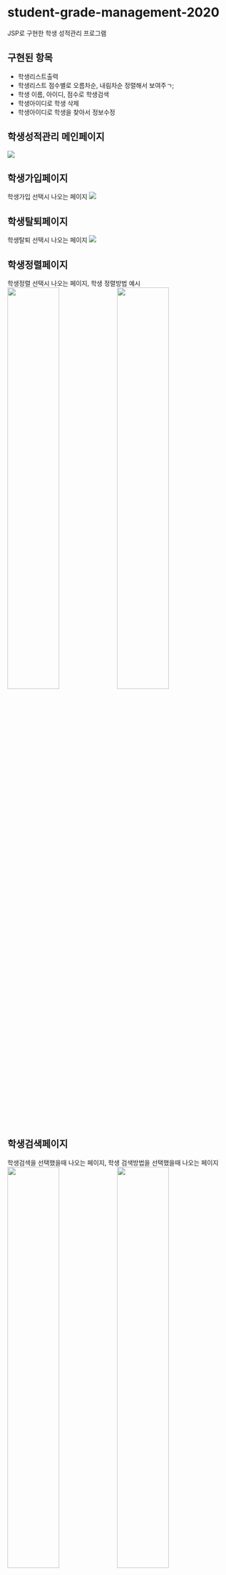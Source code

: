 # student-grade-management-2020
JSP로 구현한 학생 성적관리 프로그램

<h2>구현된 항목</h2>
<ul>
  <li>학생리스트출력</li>
  <li>학생리스트 점수별로 오름차순, 내림차순 정렬해서 보여주ㄱ;</li>
  <li>학생 이름, 아이디, 점수로 학생검색</li>
  <li>학생아이디로 학생 삭제</li>
  <li>학생아이디로 학생을 찾아서 정보수정</li>
</ul>

<h2>학생성적관리 메인페이지</h2>
<img src="https://user-images.githubusercontent.com/51257552/103621219-35aafc00-4f78-11eb-8a85-3c5fa6e8c2c2.png"></img>

<h2>학생가입페이지</h2>
학생가입 선택시 나오는 페이지
<img src="https://user-images.githubusercontent.com/51257552/103621218-35126580-4f78-11eb-87c3-ef40f57f114b.png"></img>

<h2>학생탈퇴페이지</h2>
학생탈퇴 선택시 나오는 페이지
<img src="https://user-images.githubusercontent.com/51257552/103621222-36439280-4f78-11eb-8593-b7d36eb76048.png"></img>

<h2>학생정렬페이지</h2>
학생정렬 선택시 나오는 페이지, 학생 정렬방법 예시
<img src="https://user-images.githubusercontent.com/51257552/103621224-36439280-4f78-11eb-99e6-bcb31b6f87ce.png" width="48%"></img>
<img src="https://user-images.githubusercontent.com/51257552/103621225-36dc2900-4f78-11eb-8458-c69eaa2f1a17.png" width="48%"></img>

<h2>학생검색페이지</h2>
학생검색을 선택했을때 나오는 페이지, 학생 검색방법을 선택했을때 나오는 페이지
<img src="https://user-images.githubusercontent.com/51257552/103621213-33e13880-4f78-11eb-9454-c2d661573c87.png" width="48%"></img>
<img src="https://user-images.githubusercontent.com/51257552/103621217-35126580-4f78-11eb-8841-d4a96e618459.png" width="48%"></img>
